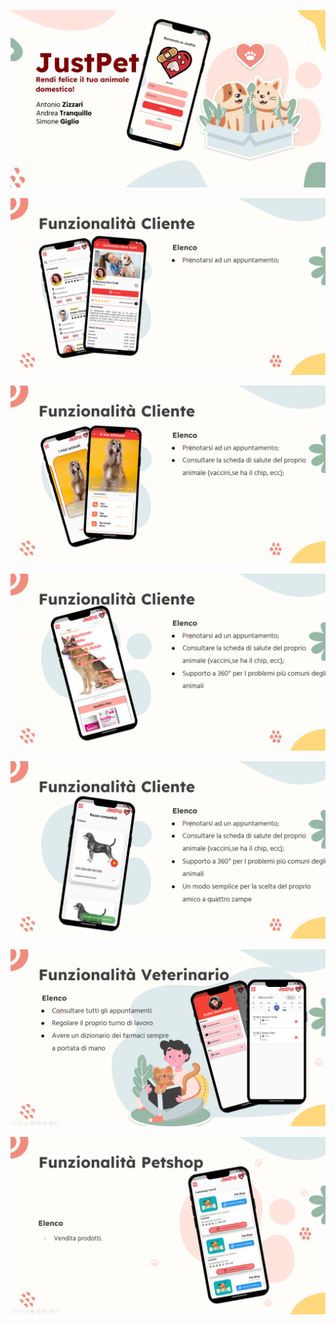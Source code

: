 <p align="center"><img src="./img/1.PNG"/></p>
<p align="center"><img src="./img/2.PNG"/></p>
<p align="center"><img src="./img/3.PNG"/></p>
<p align="center"><img src="./img/4.PNG"/></p>
<p align="center"><img src="./img/5.PNG"/></p>
<p align="center"><img src="./img/6.PNG"/></p>
<p align="center"><img src="./img/7.PNG"/></p>
